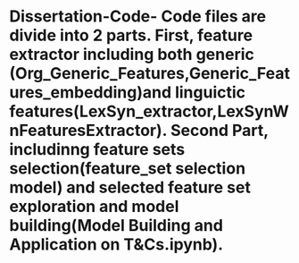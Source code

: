 # Dissertation-Code- Code files are divide into 2 parts. First, feature extractor including both generic (Org_Generic_Features,Generic_Features_embedding)and linguictic features(LexSyn_extractor,LexSynWnFeaturesExtractor). Second Part, includinng feature sets selection(feature_set selection model) and selected feature set exploration and model building(Model Building and Application on T&Cs.ipynb).  
